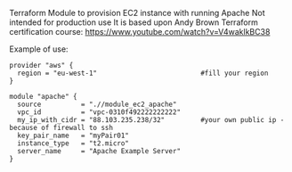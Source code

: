 Terraform Module to provision EC2 instance with running Apache
Not intended for production use
It is based upon Andy Brown Terraform certification course:
  https://www.youtube.com/watch?v=V4waklkBC38 

Example of use:

```hcl
provider "aws" {
  region = "eu-west-1"                          #fill your region
}

module "apache" {
  source          = ".//module_ec2_apache"
  vpc_id          = "vpc-0310f492222222222"
  my_ip_with_cidr = "88.103.235.238/32"         #your own public ip - because of firewall to ssh
  key_pair_name   = "myPair01"
  instance_type   = "t2.micro"
  server_name     = "Apache Example Server"
}
```